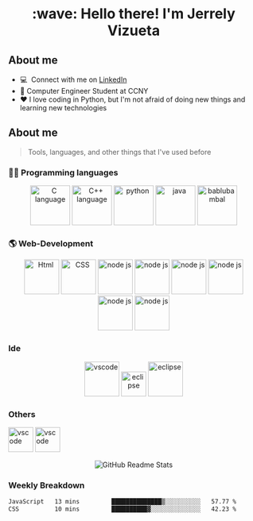 <h1 align="center" id="macropower-title">:wave: Hello there! I'm Jerrely Vizueta</h1>
<h2 align="left" id="macropower-tech">About me</h2>

- :computer: &nbsp;Connect with me on [LinkedIn](https://www.linkedin.com/in/jerrelyv)
- 💼 Computer Engineer Student at CCNY
- ❤️ I love coding in Python, but I'm not afraid of doing new things and learning new technologies

<h2 align="left" id="macropower-tech">About me</h2>


> Tools, languages, and other things that I've used before


###  👨‍💻  Programming languages
<!-- ![YouTube Channel Subscribers](https://img.shields.io/youtube/channel/subscribers/UCMS8crvN1a1SPjTqc8N26FA?style=social) -->
<p align='center'>
<img src="https://raw.githubusercontent.com/bablubambal/All_logo_and_pictures/1ac69ce5fbc389725f16f989fa53c62d6e1b4883/programming%20languages/c.svg" alt="C language" height="80" />
<img src="https://raw.githubusercontent.com/bablubambal/All_logo_and_pictures/1ac69ce5fbc389725f16f989fa53c62d6e1b4883/programming%20languages/c%2B%2B.svg" alt="C++ language" height="80" /> 
<img src="https://raw.githubusercontent.com/bablubambal/All_logo_and_pictures/1ac69ce5fbc389725f16f989fa53c62d6e1b4883/programming%20languages/python.svg" alt="python" height="80" /> 
<img src="https://raw.githubusercontent.com/bablubambal/All_logo_and_pictures/1ac69ce5fbc389725f16f989fa53c62d6e1b4883/programming%20languages/java.svg" alt="java" height="80" /> 
<img src="https://raw.githubusercontent.com/bablubambal/All_logo_and_pictures/1ac69ce5fbc389725f16f989fa53c62d6e1b4883/programming%20languages/javascript.svg" alt="bablubambal" height="80" /> 

</p>

### 🌎 Web-Development
<p align='center'>
<img src="https://raw.githubusercontent.com/bablubambal/All_logo_and_pictures/1ac69ce5fbc389725f16f989fa53c62d6e1b4883/social%20icons/html5.svg" alt="Html" height="70" />
<img src="https://raw.githubusercontent.com/bablubambal/All_logo_and_pictures/1ac69ce5fbc389725f16f989fa53c62d6e1b4883/social%20icons/css3.svg" alt="CSS" height="70" />
<img src="https://raw.githubusercontent.com/bablubambal/All_logo_and_pictures/1ac69ce5fbc389725f16f989fa53c62d6e1b4883/frameworks/nodejs.svg" alt="node js" height="70" />
<img src="https://raw.githubusercontent.com/bablubambal/All_logo_and_pictures/7c0ac2ceb9f9d24992ec393d11fa7337d2f92466/frameworks/react.svg" alt="node js" height="70" />
<img src="https://raw.githubusercontent.com/bablubambal/All_logo_and_pictures/7c0ac2ceb9f9d24992ec393d11fa7337d2f92466/frameworks/django.svg" alt="node js" height="70" />
<img src="https://raw.githubusercontent.com/bablubambal/All_logo_and_pictures/7c0ac2ceb9f9d24992ec393d11fa7337d2f92466/databases/mysql.svg" alt="node js" height="70" />
<img src="https://raw.githubusercontent.com/bablubambal/All_logo_and_pictures/7c0ac2ceb9f9d24992ec393d11fa7337d2f92466/cloud/firebase.svg" alt="node js" height="70" />
<img src="https://raw.githubusercontent.com/bablubambal/All_logo_and_pictures/7c0ac2ceb9f9d24992ec393d11fa7337d2f92466/frameworks/flask.svg" alt="node js" height="70" />
</p>

### Ide


<p align='center'>
<img src="https://raw.githubusercontent.com/bablubambal/All_logo_and_pictures/62487087dc4f4f5efee637addbc67a16dd374bf6/text%20editors/vscode.svg" alt="vscode" height="70" /> 
<img src="https://github.com/bablubambal/All_logo_and_pictures/blob/main/ides/eclipse.png?raw=true" alt="eclipse" height="50" width="50" /> 
<img src="https://raw.githubusercontent.com/bablubambal/All_logo_and_pictures/7c0ac2ceb9f9d24992ec393d11fa7337d2f92466/ides/pycharm.svg" alt="eclipse" height="70" /> 
</p>

### Others
<p>
<img src="https://raw.githubusercontent.com/bablubambal/All_logo_and_pictures/7c0ac2ceb9f9d24992ec393d11fa7337d2f92466/others/git.svg" alt="vscode" height="50" width="50" /> 
<img src="https://raw.githubusercontent.com/bablubambal/All_logo_and_pictures/7c0ac2ceb9f9d24992ec393d11fa7337d2f92466/others/npm.svg" alt="vscode" height="50" width="50" /> 
</p>
<p align="center">
  <img src="https://github-readme-stats.vercel.app/api/top-langs/?username=Jerrely1618&hide=Jupyter%20Notebook,html&langs_count=8&layout=donut&theme=dark" alt="GitHub Readme Stats">
</p>

### Weekly Breakdown
<!--START_SECTION:waka-->

```txt
JavaScript   13 mins         ██████████████▒░░░░░░░░░░   57.77 %
CSS          10 mins         ██████████▓░░░░░░░░░░░░░░   42.23 %
```

<!--END_SECTION:waka-->
